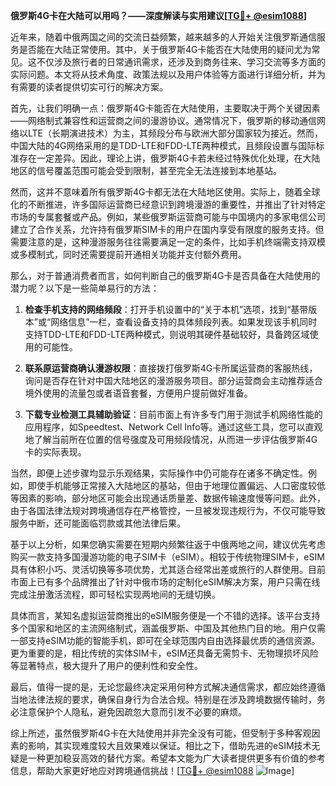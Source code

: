 **俄罗斯4G卡在大陆可以用吗？——深度解读与实用建议[[TG💪+ @esim1088](https://t.me/s/esim1088)]**

近年来，随着中俄两国之间的交流日益频繁，越来越多的人开始关注俄罗斯通信服务是否能在大陆正常使用。其中，关于俄罗斯4G卡能否在大陆使用的疑问尤为常见。这不仅涉及旅行者的日常通讯需求，还涉及到商务往来、学习交流等多方面的实际问题。本文将从技术角度、政策法规以及用户体验等方面进行详细分析，并为有需要的读者提供切实可行的解决方案。

首先，让我们明确一点：俄罗斯4G卡能否在大陆使用，主要取决于两个关键因素——网络制式兼容性和运营商之间的漫游协议。通常情况下，俄罗斯的移动通信网络以LTE（长期演进技术）为主，其频段分布与欧洲大部分国家较为接近。然而，中国大陆的4G网络采用的是TDD-LTE和FDD-LTE两种模式，且频段设置与国际标准存在一定差异。因此，理论上讲，俄罗斯4G卡若未经过特殊优化处理，在大陆地区的信号覆盖范围可能会受到限制，甚至完全无法连接到本地基站。

然而，这并不意味着所有俄罗斯4G卡都无法在大陆地区使用。实际上，随着全球化的不断推进，许多国际运营商已经意识到跨境漫游的重要性，并推出了针对特定市场的专属套餐或产品。例如，某些俄罗斯运营商可能与中国境内的多家电信公司建立了合作关系，允许持有俄罗斯SIM卡的用户在国内享受有限度的服务支持。但需要注意的是，这种漫游服务往往需要满足一定的条件，比如手机终端需支持双模或多模制式，同时还需要提前开通相关功能并支付额外费用。

那么，对于普通消费者而言，如何判断自己的俄罗斯4G卡是否具备在大陆使用的潜力呢？以下是一些简单易行的方法：

1. **检查手机支持的网络频段**：打开手机设置中的“关于本机”选项，找到“基带版本”或“网络信息”一栏，查看设备支持的具体频段列表。如果发现该手机同时支持TDD-LTE和FDD-LTE两种模式，则说明其硬件基础较好，具备跨区域使用的可能性。
   
2. **联系原运营商确认漫游权限**：直接拨打俄罗斯4G卡所属运营商的客服热线，询问是否存在针对中国大陆地区的漫游服务项目。部分运营商会主动推荐适合境外使用的流量包或者语音套餐，方便用户提前做好准备。

3. **下载专业检测工具辅助验证**：目前市面上有许多专门用于测试手机网络性能的应用程序，如Speedtest、Network Cell Info等。通过这些工具，您可以直观地了解当前所在位置的信号强度及可用频段情况，从而进一步评估俄罗斯4G卡的实际表现。

当然，即便上述步骤均显示乐观结果，实际操作中仍可能存在诸多不确定性。例如，即使手机能够正常接入大陆地区的基站，但由于地理位置偏远、人口密度较低等因素的影响，部分地区可能会出现通话质量差、数据传输速度慢等问题。此外，由于各国法律法规对跨境通信存在严格管控，一旦被发现违规行为，不仅可能导致服务中断，还可能面临罚款或其他法律后果。

基于以上分析，如果您确实需要在短期内频繁往返于中俄两地之间，建议优先考虑购买一款支持多国漫游功能的电子SIM卡（eSIM）。相较于传统物理SIM卡，eSIM具有体积小巧、灵活切换等多项优势，尤其适合经常出差或旅行的人群使用。目前市面上已有多个品牌推出了针对中俄市场的定制化eSIM解决方案，用户只需在线完成注册激活流程，即可轻松实现两地间的无缝切换。

具体而言，某知名虚拟运营商推出的eSIM服务便是一个不错的选择。该平台支持多个国家和地区的主流网络制式，涵盖俄罗斯、中国及其他热门目的地。用户仅需一部支持eSIM功能的智能手机，即可在全球范围内自由选择最优质的通信资源。更为重要的是，相比传统的实体SIM卡，eSIM还具备无需剪卡、无物理损坏风险等显著特点，极大提升了用户的便利性和安全性。

最后，值得一提的是，无论您最终决定采用何种方式解决通信需求，都应始终遵循当地法律法规的要求，确保自身行为合法合规。特别是在涉及跨境数据传输时，务必注意保护个人隐私，避免因疏忽大意而引发不必要的麻烦。

综上所述，虽然俄罗斯4G卡在大陆使用并非完全没有可能，但受制于多种客观因素的影响，其实现难度较大且效果难以保证。相比之下，借助先进的eSIM技术无疑是一种更加稳妥高效的替代方案。希望本文能为广大读者提供更多有价值的参考信息，帮助大家更好地应对跨境通信挑战！[[TG💪+ @esim1088](https://t.me/s/esim1088) ![Image](https://i.postimg.cc/4NQfJmqS/Snipaste-2025-05-13-00-14-12.png)]